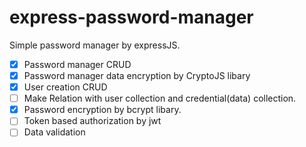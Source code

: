 # express-password-manager

Simple password manager by expressJS.

- [x] Password manager CRUD
- [x] Password manager data encryption by CryptoJS libary
- [x] User creation CRUD
- [ ] Make Relation with user collection and credential(data) collection.
- [x] Password encryption by bcrypt libary.
- [ ] Token based authorization by jwt
- [ ] Data validation
